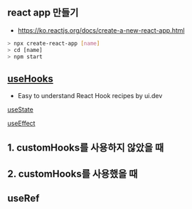 ## react app 만들기

- https://ko.reactjs.org/docs/create-a-new-react-app.html

```sh
> npx create-react-app [name]
> cd [name]
> npm start
```

## [useHooks](https://usehooks.com/)

- Easy to understand React Hook recipes by ui.dev

[useState](https://www.youtube.com/watch?v=kkuq0gTGRFQ)

[useEffect](https://www.youtube.com/watch?v=UVhIMwHDS7k)

## 1. customHooks를 사용하지 않았을 때

## 2. customHooks를 사용했을 때

## useRef
